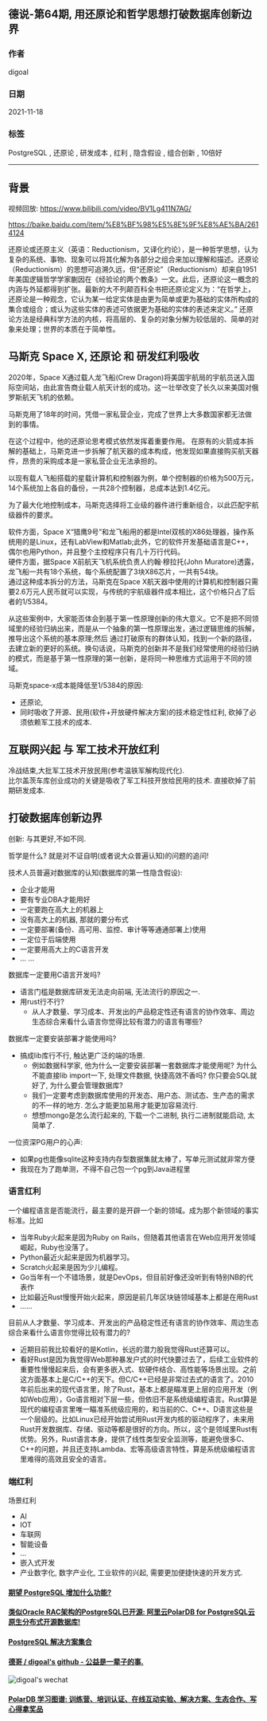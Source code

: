 ## 德说-第64期, 用还原论和哲学思想打破数据库创新边界    
        
### 作者        
digoal        
        
### 日期        
2021-11-18        
        
### 标签     
PostgreSQL , 还原论 , 研发成本 , 红利 , 隐含假设 , 组合创新 , 10倍好       
      
----      
      
## 背景      
视频回放: https://www.bilibili.com/video/BV1Lg411N7AG/   
  
https://baike.baidu.com/item/%E8%BF%98%E5%8E%9F%E8%AE%BA/2614124  
  
还原论或还原主义（英语：Reductionism，又译化约论），是一种哲学思想，认为复杂的系统、事物、现象可以将其化解为各部分之组合来加以理解和描述。还原论（Reductionism）的思想可追溯久远，但“还原论”（Reductionism）却来自1951年美国逻辑哲学学家蒯因在《经验论的两个教条》一文。此后，还原论这一概念的内涵与外延都得到扩张。最新的大不列颠百科全书把还原论定义为：“在哲学上，还原论是一种观念，它认为某一给定实体是由更为简单或更为基础的实体所构成的集合或组合；或认为这些实体的表述可依据更为基础的实体的表述来定义。” 还原论方法是经典科学方法的内核，将高层的、复杂的对象分解为较低层的、简单的对象来处理；世界的本质在于简单性。   
  
  
## 马斯克 Space X, 还原论 和 研发红利吸收  
2020年，Space X通过载人龙飞船(Crew Dragon)将美国宇航局的宇航员送入国际空间站，由此宣告商业载人航天计划的成功。这一壮举改变了长久以来美国对俄罗斯航天飞机的依赖。  
  
马斯克用了18年的时间，凭借一家私营企业，完成了世界上大多数国家都无法做到的事情。  
  
在这个过程中，他的还原论思考模式依然发挥着重要作用。 在原有的火箭成本拆解的基础上，马斯克进一步拆解了航天器的成本构成，他发现如果直接购买航天器件，昂贵的采购成本是一家私营企业无法承担的。  
  
以现有载人飞船搭载的星载计算机和控制器为例，单个控制器的价格为500万元，14个系统加上各自的备份，一共28个控制器，总成本达到1.4亿元。   
  
为了最大化地控制成本，马斯克选择将工业级的器件进行重新组合，以此匹配宇航级器件的要求。  
  
软件方面，Space X“猎鹰9号”和龙飞船用的都是Intel双核的X86处理器，操作系统用的是Linux，还有LabView和Matlab;此外，它的软件开发基础语言是C++，偶尔也用Python，并且整个主控程序只有几十万行代码。  
硬件方面，据Space X前航天飞机系统负责人约翰·穆拉托(John Muratore)透露，龙飞船一共有18个系统，每个系统配置了3块X86芯片，一共有54块。  
通过这种成本拆分的方法，马斯克在Space X航天器中使用的计算机和控制器只需要2.6万元人民币就可以实现，与传统的宇航级器件成本相比，这个价格只占了后者的1/5384。  
  
从这些案例中，大家能否体会到基于第一性原理创新的伟大意义。它不是把不同领域里的经验归纳出来，而是从一个抽象的第一性原理出发，通过逻辑思维的拆解，推导出这个系统的基本原理;然后 通过打破原有的群体认知，找到一个新的路径，去建立新的更好的系统。换句话说，马斯克的创新并不是我们经常使用的经验归纳的模式，而是基于第一性原理的第一创新，是将同一种思维方式运用于不同的领域。  
  
马斯克space-x成本能降低至1/5384的原因:   
- 还原论,   
- 同时吸收了开源、民用(软件+开放硬件解决方案)的技术稳定性红利, 砍掉了必须依赖军工技术的成本.     
  
## 互联网兴起 与 军工技术开放红利  
冷战结束,大批军工技术开放民用(参考温铁军解构现代化).   
比尔盖茨车库创业成功的关键是吸收了军工科技开放给民用的技术. 直接砍掉了前期研发成本.  
  
## 打破数据库创新边界  
创新: 与其更好,不如不同.  
  
哲学是什么? 就是对不证自明(或者说大众普遍认知)的问题的追问!   
   
技术人员普遍对数据库的认知(数据库的第一性隐含假设):   
- 企业才能用  
- 要有专业DBA才能用好  
- 一定要跑在高大上的机器上  
- 没有高大上的机器, 那就的要分布式  
- 一定要部署(备份、高可用、监控、审计等等通通部署上)使用  
- 一定位于后端使用  
- 一定要用高大上的C语言开发  
- ... ...  
  
数据库一定要用C语言开发吗?   
- 语言门槛是数据库研发无法走向前端, 无法流行的原因之一.   
- 用rust行不行?   
    - 从人才数量、学习成本、开发出的产品稳定性还有语言的协作效率、周边生态综合来看什么语言你觉得比较有潜力的语言有哪些?    
  
数据库一定要安装部署才能使用吗?    
- 搞成lib库行不行, 触达更广泛的端的场景.    
    - 例如数据科学家, 他为什么一定要安装部署一套数据库才能使用呢? 为什么不能直接lib import一下, 处理文件数据, 快捷高效不香吗? 你只要会SQL就好了, 为什么要会管理数据库?  
    - 我们一定要考虑到数据库使用的开发态、用户态、测试态、生产态的需求的不一样的地方. 怎么才能更加易用才能更加容易流行. 
    - 想想mongo是怎么流行起来的, 下载一个二进制, 执行二进制就能启动, 太简单了.    
  
一位资深PG用户的心声:   
- 如果pg也能像sqlite这种支持内存型数据集就太棒了，写单元测试就非常方便  
- 我现在为了跑单测，不得不自己包一个pg到Java进程里  
      
### 语言红利  
一个编程语言是否能流行，最主要的是开辟一个新的领域。成为那个新领域的事实标准。比如  
- 当年Ruby火起来是因为Ruby on Rails，但随着其他语言在Web应用开发领域崛起，Ruby也没落了。  
- Python最近火起来是因为机器学习。  
- Scratch火起来是因为少儿编程。  
- Go当年有一个不错场景，就是DevOps，但目前好像还没听到有特别NB的代表作  
- 比如最近Rust慢慢开始火起来，原因是前几年区块链领域基本上都是在用Rust  
- ……  
  
目前从人才数量、学习成本、开发出的产品稳定性还有语言的协作效率、周边生态综合来看什么语言你觉得比较有潜力的?   
- 近期目前我比较看好的是Kotlin，长远的潜力股我觉得Rust还算可以。  
- 看好Rust是因为我觉得Web那种暴发户式的时代快要过去了，后续工业软件的重要性慢慢起来后，会有更多嵌入式、软硬件结合、高性能等场景出现。之前这方面基本上是C/C++的天下。但C/C++已经是非常过去式的语言了。2010年前后出来的现代语言里，除了Rust，基本上都是瞄准更上层的应用开发（例如Web应用），Go语言相对下层一些，但依旧不是系统级编程语言。Rust算是现代的编程语言里唯一瞄准系统级应用的，和当前的C、C++、D语言这些是一个层级的。比如Linux已经开始尝试用Rust开发内核的驱动程序了，未来用Rust开发数据库、存储、驱动等都是很好的方向。所以，这个是领域里Rust有优势。另外，Rust语言本身，提供了线性类型安全监测等，能避免很多C、C++的问题，并且还支持Lambda、宏等高级语言特性，算是系统级编程语言里难得的高效且安全的语言。  
  
### 端红利  
场景红利  
- AI  
- IOT  
- 车联网  
- 智能设备  
- ...  
- 嵌入式开发
- 产业数字化, 数字产业化, 工业软件的兴起, 需要更加便捷快速的开发方式.  
  
  
  
  
#### [期望 PostgreSQL 增加什么功能?](https://github.com/digoal/blog/issues/76 "269ac3d1c492e938c0191101c7238216")
  
  
#### [类似Oracle RAC架构的PostgreSQL已开源: 阿里云PolarDB for PostgreSQL云原生分布式开源数据库!](https://github.com/ApsaraDB/PolarDB-for-PostgreSQL "57258f76c37864c6e6d23383d05714ea")
  
  
#### [PostgreSQL 解决方案集合](https://yq.aliyun.com/topic/118 "40cff096e9ed7122c512b35d8561d9c8")
  
  
#### [德哥 / digoal's github - 公益是一辈子的事.](https://github.com/digoal/blog/blob/master/README.md "22709685feb7cab07d30f30387f0a9ae")
  
  
![digoal's wechat](../pic/digoal_weixin.jpg "f7ad92eeba24523fd47a6e1a0e691b59")
  
  
#### [PolarDB 学习图谱: 训练营、培训认证、在线互动实验、解决方案、生态合作、写心得拿奖品](https://www.aliyun.com/database/openpolardb/activity "8642f60e04ed0c814bf9cb9677976bd4")
  
